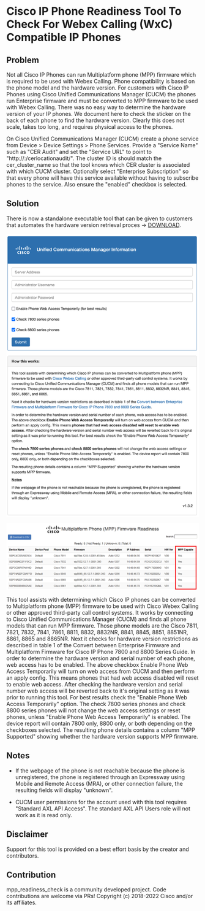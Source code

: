 # Cisco IP Phone Readiness Tool To Check For Webex Calling (WxC) Compatible IP Phones 

## Problem

Not all Cisco IP Phones can run Multiplatform phone (MPP) firmware which is required to be used with Webex Calling. Phone compatibility is based on the phone model and the hardware version. For customers with Cisco IP Phones using Cisco Unified Communications Manager (CUCM) the phones run Enterprise firmware and must be converted to MPP firmware to be used with Webex Calling.
There was no easy way to determine the hardware version of your IP phones. We document here to check the sticker on the back of each phone to find the hardware version. Clearly this does not scale, takes too long, and requires physical access to the phones.

On Cisco Unified Communications Manager (CUCM) create a phone service from Device > Device Settings > Phone Services.  Provide a "Service Name" such as "CER Audit" and set the "Service URL" to point to "http://<flask server>:<optional port>/cerlocationaudit/<cluster id>".  The cluster ID is should match the cer_cluster_name so that the tool knows which CER cluster is associated with which CUCM cluster.  Optionally select "Enterprise Subscription" so that every phone will have this service available without having to subscribe phones to the service.  Also ensure the "enabled" checkbox is selected.

## Solution
There is now a standalone executable tool that can be given to customers that automates the hardware version retrieval proces -> [DOWNLOAD](https://github.com/joemar2/mpp_readiness_check/tree/master/executables).

![alt-text](readme_images/main_screen.png "Main Screen")

![alt-text](readme_images/output_report.png "Output Report")

This tool assists with determining which Cisco IP phones can be converted to Multiplatform phone (MPP) firmware to be used with Cisco Webex Calling or other approved third-party call control systems. It works by connecting to Cisco Unified Communications Manager (CUCM) and finds all phone models that can run MPP firmware. Those phone models are the Cisco 7811, 7821, 7832, 7841, 7861, 8811, 8832, 8832NR, 8841, 8845, 8851, 8851NR, 8861, 8865 and 8865NR.
Next it checks for hardware version restrictions as described in table 1 of the Convert between Enterprise Firmware and Multiplatform Firmware for Cisco IP Phone 7800 and 8800 Series Guide.
In order to determine the hardware version and serial number of each phone, web access has to be enabled. The above checkbox Enable Phone Web Access Temporarily will turn on web access from CUCM and then perform an apply config. This means phones that had web access disabled will reset to enable web access. After checking the hardware version and serial number web access will be reverted back to it's original setting as it was prior to running this tool. For best results check the "Enable Phone Web Access Temporarily" option.
The check 7800 series phones and check 8800 series phones will not change the web access settings or reset phones, unless "Enable Phone Web Access Temporarily" is enabled. The device report will contain 7800 only, 8800 only, or both depending on the checkboxes selected.
The resulting phone details contains a column "MPP Supported" showing whether the hardware version supports MPP firmware.

## Notes
- If the webpage of the phone is not reachable because the phone is unregistered, the phone is registered through an Expressway using Mobile and Remote Access (MRA), or other connection failure, the resulting fields will display "unknown".

- CUCM user permissions for the account used with this tool requires "Standard AXL API Access". The standard AXL API Users role will not work as it is read only.

## Disclaimer
Support for this tool is provided on a best effort basis by the creator and contributors.

## Contribution
mpp_readiness_check is a community developed project. Code contributions are welcome via PRs!
Copyright (c) 2018-2022 Cisco and/or its affiliates.